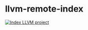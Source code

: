 # llvm-remote-index

[![Index LLVM project](https://github.com/clangd/llvm-remote-index/workflows/Index%20LLVM%20project/badge.svg)](https://github.com/clangd/llvm-remote-index/actions)
